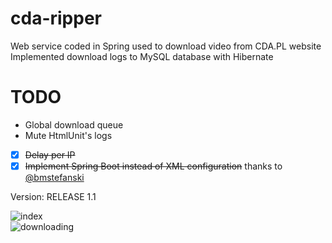 # cda-ripper
Web service coded in Spring used to download video from CDA.PL website <br>
Implemented download logs to MySQL database with Hibernate

# TODO
- Global download queue
- Mute HtmlUnit's logs
- [x] ~~Delay per IP~~
- [x] ~~Implement Spring Boot instead of XML configuration~~ thanks to [@bmstefanski](https://github.com/bmstefanski/)

Version: RELEASE 1.1

![index](https://i.imgur.com/n9fWdbt.png)
<br>
![downloading](https://i.imgur.com/VQOA2VB.png)
